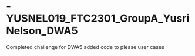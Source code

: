 # -YUSNEL019_FTC2301_GroupA_YusriNelson_DWA5
Completed challenge for DWA5
added code to please user cases
